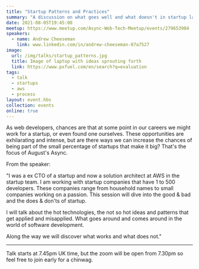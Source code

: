 ```yaml
---
title: "Startup Patterns and Practices"
summary: "A discussion on what goes well and what doesn't in startup land"
date: 2021-08-05T19:45:00
meetup: https://www.meetup.com/Async-Web-Tech-Meetup/events/279653904
speakers:
  - name: Andrew Cheeseman
    link: www.linkedin.com/in/andrew-cheeseman-07a7527
image:
  url: /img/talks/startup_patterns.jpg
  title: Image of laptop with ideas sprouting forth
  link: https://www.pxfuel.com/en/search?q=evaluation
tags:
  - talk
  - startups
  - aws
  - process
layout: event.hbs
collection: events
online: true
---
```

As web developers, chances are that at some point in our careers we might work for a startup, or even found one ourselves. These opportunities are exhilarating and intense, but are there ways we can increase the chances of being part of the small percentage of startups that make it big? That's the focus of August's Async.

From the speaker:

"I was a ex CTO of a startup and now a solution architect at AWS in the startup team. I am working with startup companies that have 1 to 500 developers. These companies range from household names to small companies working on a passion. This session will dive into the good & bad and the does & don'ts of startup.

I will talk about the hot technologies, the not so hot ideas and patterns that get applied and misapplied. What goes around and comes around in the world of software development.

Along the way we will discover what works and what does not."
***

Talk starts at 7.45pm UK time, but the zoom will be open from 7.30pm so feel free to join early for a chinwag.
